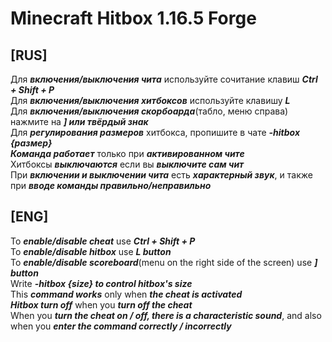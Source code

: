 # Minecraft Hitbox 1.16.5 Forge

## [RUS]
Для **_включения/выключения чита_** используйте сочитание клавиш **_Ctrl + Shift + P_**<br>
Для **_включения/выключения хитбоксов_** используйте клавишу **_L_**<br>
Для **_включения/выключения скорбоарда_**(табло, меню справа) нажмите на **_] или твёрдый знак_**<br>
Для **_регулирования размеров_** хитбокса, пропишите в чате **_-hitbox {размер}_**<br>
**_Команда работает_** только при **_активированном чите_**<br>
Хитбоксы **_выключаются_** если вы **_выключите сам чит_**<br>
При **_включении и выключении чита_** есть **_характерный звук_**, и также при **_вводе команды правильно/неправильно_**

## [ENG]

To **_enable/disable cheat_** use **_Ctrl + Shift + P_**<br>
To **_enable/disable hitbox_** use **_L button_**<br>
To **_enable/disable scoreboard_**(menu on the right side of the screen) use **_] button_**<br>
Write **_-hitbox {size} to control hitbox's size_**<br>
This **_command works_** only when **_the cheat is activated_**<br>
**_Hitbox turn off_** when you **_turn off the cheat_**<br>
When you **_turn the cheat on / off, there is a characteristic sound_**, and also when you **_enter the command correctly / incorrectly_**